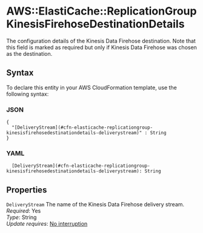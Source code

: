 # AWS::ElastiCache::ReplicationGroup KinesisFirehoseDestinationDetails<a name="aws-properties-elasticache-replicationgroup-kinesisfirehosedestinationdetails"></a>

The configuration details of the Kinesis Data Firehose destination\. Note that this field is marked as required but only if Kinesis Data Firehose was chosen as the destination\.

## Syntax<a name="aws-properties-elasticache-replicationgroup-kinesisfirehosedestinationdetails-syntax"></a>

To declare this entity in your AWS CloudFormation template, use the following syntax:

### JSON<a name="aws-properties-elasticache-replicationgroup-kinesisfirehosedestinationdetails-syntax.json"></a>

```
{
  "[DeliveryStream](#cfn-elasticache-replicationgroup-kinesisfirehosedestinationdetails-deliverystream)" : String
}
```

### YAML<a name="aws-properties-elasticache-replicationgroup-kinesisfirehosedestinationdetails-syntax.yaml"></a>

```
  [DeliveryStream](#cfn-elasticache-replicationgroup-kinesisfirehosedestinationdetails-deliverystream): String
```

## Properties<a name="aws-properties-elasticache-replicationgroup-kinesisfirehosedestinationdetails-properties"></a>

`DeliveryStream`  <a name="cfn-elasticache-replicationgroup-kinesisfirehosedestinationdetails-deliverystream"></a>
The name of the Kinesis Data Firehose delivery stream\.  
*Required*: Yes  
*Type*: String  
*Update requires*: [No interruption](https://docs.aws.amazon.com/AWSCloudFormation/latest/UserGuide/using-cfn-updating-stacks-update-behaviors.html#update-no-interrupt)